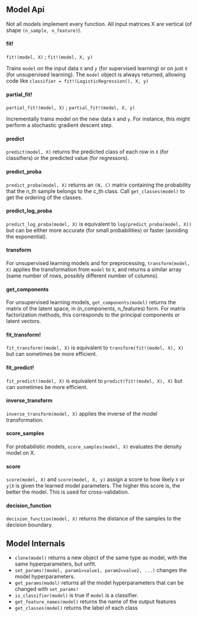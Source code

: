 Model Api
------

Not all models implement every function. All input matrices X are vertical
(of shape `(n_sample, n_feature)`).

#### fit!

`fit!(model, X)` ; `fit!(model, X, y)`

Trains `model` on the input data `X` and `y` (for supervised learning) or on
just `X` (for unsupervised learning).  The `model` object is always returned,
allowing code like `classifier = fit!(LogisticRegression(), X, y)`

#### partial_fit!

`partial_fit!(model, X)` ; `partial_fit!(model, X, y)`

Incrementally trains model on the new data `X` and `y`. For instance, this
might perform a stochastic gradient descent step.

#### predict

`predict(model, X)` returns the predicted class of each row in `X` (for
classifiers) or the predicted value (for regressors).

#### predict_proba

`predict_proba(model, X)` returns an `(N, C)` matrix containing the probability
that the n_th sample belongs to the c_th class. Call `get_classes(model)` to
get the ordering of the classes.

#### predict_log_proba

`predict_log_proba(model, X)` is equivalent to `log(predict_proba(model, X))`
but can be either more accurate (for small probabilities) or faster (avoiding
the exponential).

#### transform

For unsupervised learning models and for preprocessing, `transform(model, X)`
applies the transformation from `model` to `X`, and returns a similar array
(same number of rows, possibly different number of columns).

#### get_components

For unsupervised learning models, `get_components(model)` returns the matrix of
the latent space, in (n_components, n_features) form. For matrix factorization
methods, this corresponds to the principal components or latent vectors.

#### fit_transform!

`fit_transform!(model, X)` is equivalent to `transform(fit!(model, X), X)` but
can sometimes be more efficient.

#### fit_predict!

`fit_predict!(model, X)` is equivalent to `predict(fit!(model, X), X)` but
can sometimes be more efficient.

#### inverse_transform

`inverse_transform(model, X)` applies the inverse of the model transformation.

#### score_samples

For probabilistic models, `score_samples(model, X)` evaluates the density model
on X.

#### score

`score(model, X)` and `score(model, X, y)` assign a score to how likely `X` or
`y|X` is given the learned model parameters. The higher this score is, the
better the model. This is used for cross-validation.

#### decision_function

`decision_function(model, X)` returns the distance of the samples to the
decision boundary.

## Model Internals

- `clone(model)` returns a new object of the same type as model, with the same
  hyperparameters, but unfit.
- `set_params!(model, param1=value1, param2=value2, ...)` changes the model
  hyperparameters.
- `get_params(model)` returns all the model hyperparameters that can be
  changed with `set_params!`
- `is_classifier(model)` is true if `model` is a classifier.
- `get_feature_names(model)` returns the name of the output features
- `get_classes(model)` returns the label of each class